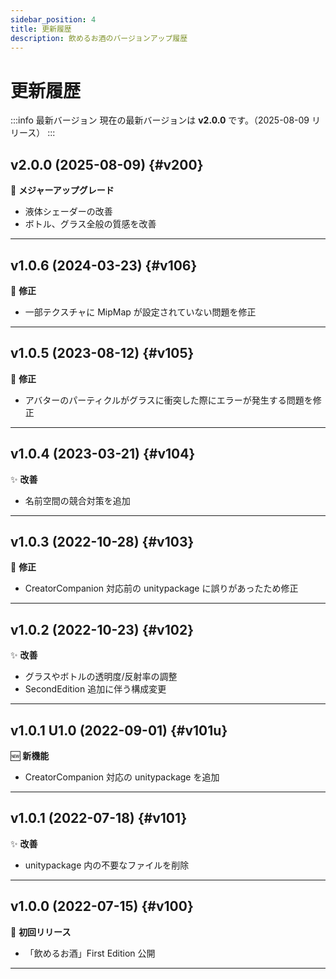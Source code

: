 ```yaml
---
sidebar_position: 4
title: 更新履歴
description: 飲めるお酒のバージョンアップ履歴
---
```


# 更新履歴

:::info 最新バージョン
現在の最新バージョンは **v2.0.0** です。（2025-08-09 リリース）
:::

## v2.0.0 (2025-08-09) {#v200}

🚀 **メジャーアップグレード**

- 液体シェーダーの改善
- ボトル、グラス全般の質感を改善

---

## v1.0.6 (2024-03-23) {#v106}

🔧 **修正**

- 一部テクスチャに MipMap が設定されていない問題を修正

---

## v1.0.5 (2023-08-12) {#v105}

🔧 **修正**

- アバターのパーティクルがグラスに衝突した際にエラーが発生する問題を修正

---

## v1.0.4 (2023-03-21) {#v104}

✨ **改善**

- 名前空間の競合対策を追加

---

## v1.0.3 (2022-10-28) {#v103}

🔧 **修正**

- CreatorCompanion 対応前の unitypackage に誤りがあったため修正

---

## v1.0.2 (2022-10-23) {#v102}

✨ **改善**

- グラスやボトルの透明度/反射率の調整
- SecondEdition 追加に伴う構成変更

---

## v1.0.1 U1.0 (2022-09-01) {#v101u}

🆕 **新機能**

- CreatorCompanion 対応の unitypackage を追加

---

## v1.0.1 (2022-07-18) {#v101}

✨ **改善**

- unitypackage 内の不要なファイルを削除

---

## v1.0.0 (2022-07-15) {#v100}

🎉 **初回リリース**

- 「飲めるお酒」First Edition 公開

---
